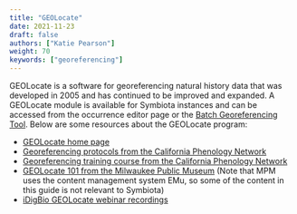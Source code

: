```yaml
---
title: "GEOLocate"
date: 2021-11-23
draft: false
authors: ["Katie Pearson"]
weight: 70
keywords: ["georeferencing"]
---
```


GEOLocate is a software for georeferencing natural history data that was developed in 2005 and has continued to be improved and expanded. A GEOLocate module is available for Symbiota instances and can be accessed from the occurrence editor page or the [Batch Georeferencing Tool](https://biokic.github.io/symbiota-docs/editor/georeference/batch/). Below are some resources about the GEOLocate program:

* [GEOLocate home page](https://www.geo-locate.org/)
* [Georeferencing protocols from the California Phenology Network](https://www.capturingcaliforniasflowers.org/georeferencing-protocols-and-guides.html)
* [Georeferencing training course from the California Phenology Network](https://www.capturingcaliforniasflowers.org/georeferencingcourse.html)
* [GEOLocate 101 from the Milwaukee Public Museum](https://tdwg.github.io/esp/georeferencing/workflows/MPM-GeoLocate-101_2020.pdf) (Note that MPM uses the content management system EMu, so some of the content in this guide is not relevant to Symbiota)
* [iDigBio GEOLocate webinar recordings](https://www.idigbio.org/wiki/index.php/Small_Herbarium_Interest_Group#Upcoming_Webinars_and_Meetings)
